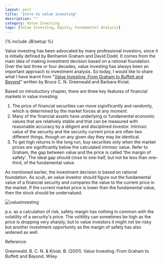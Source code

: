 ```yaml
---
layout: post
title: "Intro to value investing"
description: ""
category: Value Investing
tags: [Value Investing, Equity, Fundamental Analysis]
---
```

{% include JB/setup %}

Value investing has been advocated by many professional investors, since it is initially defined by Benhamin Graham and David Dodd. It comes from the main idea of making investment decision based on a rational foundation. Over the last three or four decades, value investing has always been an important approach to investment analysis. So today, I would like to share what I have learnt from "[Value Investing: From Graham to Buffett and Beyond](http://www.amazon.com/Value-Investing-Graham-Buffett-Finance/dp/0471463396/ref=sr_1_1?s=books&ie=UTF8&qid=1348148002&sr=1-1&keywords=value+investing)" written by 
Bruce C. N. Greenwald and Barbara Kiviat.

Based on introductory chapter, there are three key features of financial markets in value investing:

1. The price of financial securities can move siginificantly and randomly, which is determined by the market forces at any moment.
2. Many of the financial assets have underlying or fundamental economic values that are relatively stable and that can be measured with reasonable accuracy by a diligent and disciplined investor. Intrinsic value of the security and the security current price are often two different things, though on any given day they may be identical.
3. To get high returns in the long run, buy securities only when the market prices are significantly below the calculated intrinsic value. Refer to Graham, the gap between value and the price is called 'the margin of safety'. The ideal gap should close to one-half, but not be less than one-third, of the fundamental value.

As mentioned earlier, the investment decision is based on rational foundation. As scuh, an value investor should figure out the fundamental value of a financial security and compares the value to the current price in the market. If the current market price is lower than the fundamental value, then the stock should be undervalued.

![valueinvesting](http://ryancheng.s3.amazonaws.com/Linear%20Programming/valueinvesting.jpg)

p.s. as a calculation of risk, safety margin has nothing in common with the volatility of a security's price. The volitility can sometimes be high as the price is dropping very sharply, but to value investors it might not be risky but another investment opportunity as the margin of safety has also widened as well.

Reference:

Greenwald. B. C. N. & Kiviat. B. (2001). Value Investing: From Graham to Buffett and Beyond. Wiley.
